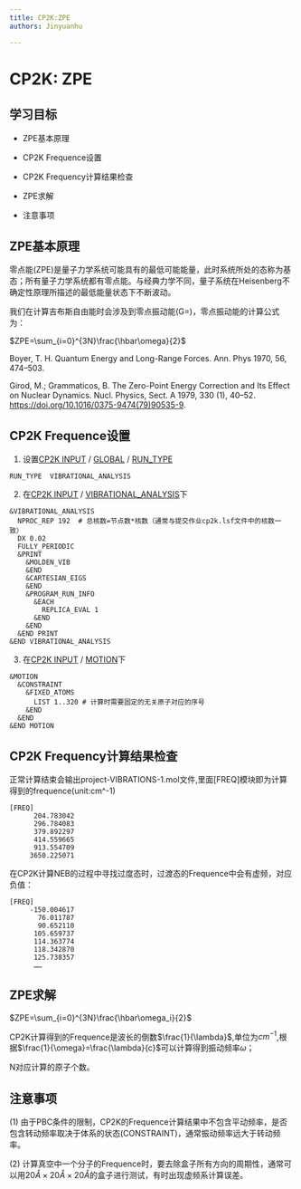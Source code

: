 ```yaml
---
title: CP2K:ZPE
authors: Jinyuanhu

---
```


# CP2K: ZPE

## 学习目标

- ZPE基本原理

- CP2K Frequence设置

- CP2K Frequency计算结果检查

- ZPE求解

- 注意事项

  

## ZPE基本原理

零点能(ZPE)是量子力学系统可能具有的最低可能能量，此时系统所处的态称为基态；所有量子力学系统都有零点能。与经典力学不同，量子系统在Heisenberg不确定性原理所描述的最低能量状态下不断波动。

我们在计算吉布斯自由能时会涉及到零点振动能(G=)，零点振动能的计算公式为：

$ZPE=\sum_{i=0}^{3N}\frac{\hbar\omega}{2}$

Boyer, T. H. Quantum Energy and Long-Range Forces. Ann. Phys 1970, 56, 474–503.

Girod, M.; Grammaticos, B. The Zero-Point Energy Correction and Its Effect on Nuclear Dynamics. Nucl. Physics, Sect. A 1979, 330 (1), 40–52. https://doi.org/10.1016/0375-9474(79)90535-9.

## CP2K Frequence设置

1. 设置[CP2K INPUT](https://manual.cp2k.org/cp2k-8_1-branch/CP2K_INPUT.html) / [GLOBAL](https://manual.cp2k.org/cp2k-8_2-branch/CP2K_INPUT/GLOBAL.html) / [RUN_TYPE](https://manual.cp2k.org/cp2k-8_2-branch/CP2K_INPUT/GLOBAL.html#list_RUN_TYPE)

```cp2k
RUN_TYPE  VIBRATIONAL_ANALYSIS
```
2. 在[CP2K INPUT](https://manual.cp2k.org/cp2k-8_1-branch/CP2K_INPUT.html) / [VIBRATIONAL_ANALYSIS](https://manual.cp2k.org/cp2k-8_2-branch/CP2K_INPUT/VIBRATIONAL_ANALYSIS.html)下

```cp2k
&VIBRATIONAL_ANALYSIS
  NPROC_REP 192  # 总核数=节点数*核数（通常与提交作业cp2k.lsf文件中的核数一致）
  DX 0.02
  FULLY_PERIODIC
  &PRINT
    &MOLDEN_VIB
    &END
    &CARTESIAN_EIGS
    &END
    &PROGRAM_RUN_INFO
      &EACH
        REPLICA_EVAL 1
      &END
    &END
  &END PRINT
&END VIBRATIONAL_ANALYSIS
```

3. 在[CP2K INPUT](https://manual.cp2k.org/cp2k-8_1-branch/CP2K_INPUT.html) / [MOTION](https://manual.cp2k.org/cp2k-8_2-branch/CP2K_INPUT/MOTION.html)下

```cp2k
&MOTION
  &CONSTRAINT
    &FIXED_ATOMS
      LIST 1..320 # 计算时需要固定的无关原子对应的序号
    &END
  &END
&END MOTION
```

## CP2K Frequency计算结果检查

正常计算结束会输出project-VIBRATIONS-1.mol文件,里面[FREQ]模块即为计算得到的frequence(unit:cm^-1)

```cp2k
[FREQ]
      204.783042
      296.784083
      379.892297
      414.559665
      913.554709
     3650.225071
```

在CP2K计算NEB的过程中寻找过度态时，过渡态的Frequence中会有虚频，对应负值：

```cp2k
[FREQ]
     -150.004617
       76.011787
       90.652110
      105.659737
      114.363774
      118.342870
      125.738357
      ……
```

## ZPE求解

$ZPE=\sum_{i=0}^{3N}\frac{\hbar\omega_i}{2}$

CP2K计算得到的Frequence是波长的倒数$\frac{1}{\lambda}$,单位为$cm^{-1}$,根据$\frac{1}{\omega}=\frac{\lambda}{c}$可以计算得到振动频率$\omega$；

N对应计算的原子个数。


## 注意事项

(1) 由于PBC条件的限制，CP2K的Frequence计算结果中不包含平动频率，是否包含转动频率取决于体系的状态(CONSTRAINT)，通常振动频率远大于转动频率。

(2) 计算真空中一个分子的Frequence时，要去除盒子所有方向的周期性，通常可以用$20Å\times20Å\times20Å$的盒子进行测试，有时出现虚频系计算误差。



